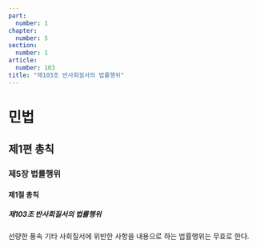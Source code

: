 ```yaml
---
part:
  number: 1
chapter:
  number: 5
section:
  number: 1
article:
  number: 103
title: "제103조 반사회질서의 법률행위"
---
```

# 민법

## 제1편 총칙

### 제5장 법률행위

#### 제1절 총칙

##### 제103조 반사회질서의 법률행위

선량한 풍속 기타 사회질서에 위반한 사항을 내용으로 하는 법률행위는 무효로 한다.
